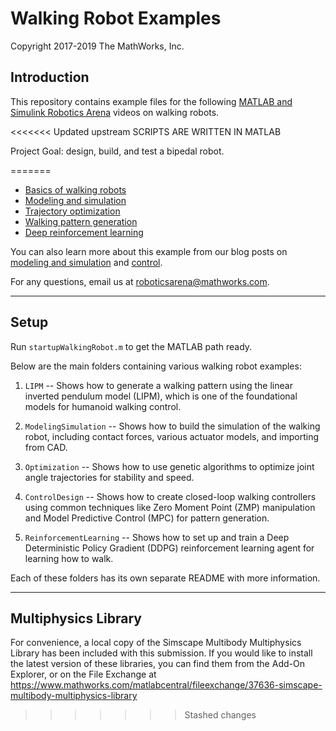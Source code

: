 # Walking Robot Examples
Copyright 2017-2019 The MathWorks, Inc.

## Introduction
This repository contains example files for the following [MATLAB and Simulink Robotics Arena](https://www.mathworks.com/academia/student-competitions/roboticsarena.html) videos on walking robots.

<<<<<<< Updated upstream
SCRIPTS ARE WRITTEN IN MATLAB 

Project Goal:
  design, build, and test a bipedal robot. 
  
  
=======
* [Basics of walking robots](https://www.mathworks.com/videos/model-based-control-of-humanoid-walking-1574399243682.html)
* [Modeling and simulation](https://www.mathworks.com/videos/modeling-and-simulation-of-walking-robots-1576560207573.html)
* [Trajectory optimization](https://www.mathworks.com/videos/matlab-and-simulink-robotics-arena-walking-robots-part-3-trajectory-optimization-1506440520726.html)
* [Walking pattern generation](https://www.mathworks.com/videos/matlab-and-simulink-robotics-arena-walking-robots-pattern-generation-1546434170253.html)
* [Deep reinforcement learning](https://www.mathworks.com/videos/matlab-and-simulink-robotics-arena-deep-reinforcement-learning-for-walking-robots--1551449152203.html)

You can also learn more about this example from our blog posts on 
[modeling and simulation](https://blogs.mathworks.com/racing-lounge/2017/10/11/walking-robot-modeling-and-simulation) 
and [control](https://blogs.mathworks.com/racing-lounge/2019/04/24/walking-robot-control/).

For any questions, email us at roboticsarena@mathworks.com.

---

## Setup
Run `startupWalkingRobot.m` to get the MATLAB path ready.

Below are the main folders containing various walking robot examples:

1.  `LIPM` -- Shows how to generate a walking pattern using the 
linear inverted pendulum model (LIPM), which is one of the foundational 
models for humanoid walking control.

2. `ModelingSimulation` -- Shows how to build the simulation of the walking 
robot, including contact forces, various actuator models, and importing from CAD.

3. `Optimization` -- Shows how to use genetic algorithms to optimize joint angle
trajectories for stability and speed.

4. `ControlDesign` -- Shows how to create closed-loop walking controllers 
using common techniques like Zero Moment Point (ZMP) manipulation and 
Model Predictive Control (MPC) for pattern generation.

5. `ReinforcementLearning` -- Shows how to set up and train a Deep Deterministic 
Policy Gradient (DDPG) reinforcement learning agent for learning how to walk.

Each of these folders has its own separate README with more information.

---

## Multiphysics Library
For convenience, a local copy of the Simscape Multibody Multiphysics Library 
has been included with this submission. If you would like to install the 
latest version of these libraries, you can find them from the Add-On Explorer, 
or on the File Exchange at https://www.mathworks.com/matlabcentral/fileexchange/37636-simscape-multibody-multiphysics-library
>>>>>>> Stashed changes
